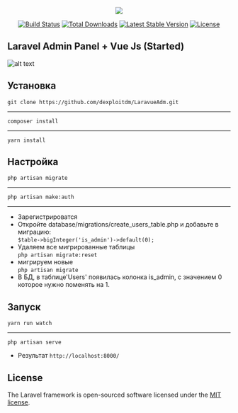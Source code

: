 <p align="center"><img src="https://laravel.com/assets/img/components/logo-laravel.svg"></p>

<p align="center">
<a href="https://travis-ci.org/laravel/framework"><img src="https://travis-ci.org/laravel/framework.svg" alt="Build Status"></a>
<a href="https://packagist.org/packages/laravel/framework"><img src="https://poser.pugx.org/laravel/framework/d/total.svg" alt="Total Downloads"></a>
<a href="https://packagist.org/packages/laravel/framework"><img src="https://poser.pugx.org/laravel/framework/v/stable.svg" alt="Latest Stable Version"></a>
<a href="https://packagist.org/packages/laravel/framework"><img src="https://poser.pugx.org/laravel/framework/license.svg" alt="License"></a>
</p>

## Laravel Admin Panel + Vue Js (Started) 

![alt text](https://pp.userapi.com/c840720/v840720468/2846c/tPXdHG1_4-s.jpg)


## Установка

`git clone https://github.com/dexploitdm/LaravueAdm.git`<hr>
`composer install`<hr>
`yarn install`

## Настройка
`php artisan migrate`<hr>
`php artisan make:auth`<hr>
- Зарегистрироватся<br>
- Откройте database/migrations/create_users_table.php и добавьте в миграцию:<br>
`$table->bigInteger('is_admin')->default(0);`
- Удаляем все мигрированные таблицы<br>
`php artisan migrate:reset` 
- мигрируем новые <br>
`php artisan migrate`
- В БД, в таблице'Users' появилась колонка is_admin, с значением 0 которое нужно поменять на 1. 

## Запуск

`yarn run watch`<hr>
`php artisan serve`<br>
- Результат `http://localhost:8000/`

## License

The Laravel framework is open-sourced software licensed under the [MIT license](http://opensource.org/licenses/MIT).
